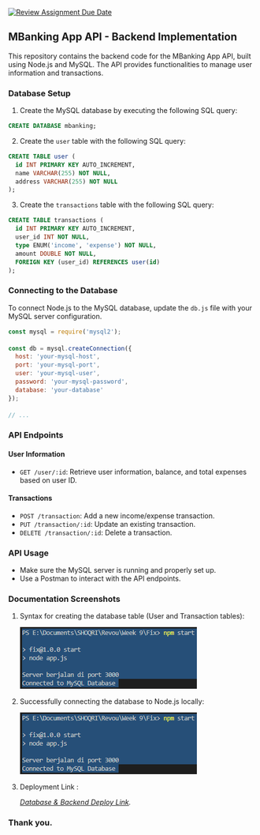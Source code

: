 [![Review Assignment Due Date](https://classroom.github.com/assets/deadline-readme-button-24ddc0f5d75046c5622901739e7c5dd533143b0c8e959d652212380cedb1ea36.svg)](https://classroom.github.com/a/Z42oEjTh)

## MBanking App API - Backend Implementation

This repository contains the backend code for the MBanking App API, built using Node.js and MySQL. The API provides functionalities to manage user information and transactions.

### Database Setup

1. Create the MySQL database by executing the following SQL query:

```sql
CREATE DATABASE mbanking;
```

2. Create the `user` table with the following SQL query:

```sql
CREATE TABLE user (
  id INT PRIMARY KEY AUTO_INCREMENT,
  name VARCHAR(255) NOT NULL,
  address VARCHAR(255) NOT NULL
);
```

3. Create the `transactions` table with the following SQL query:

```sql
CREATE TABLE transactions (
  id INT PRIMARY KEY AUTO_INCREMENT,
  user_id INT NOT NULL,
  type ENUM('income', 'expense') NOT NULL,
  amount DOUBLE NOT NULL,
  FOREIGN KEY (user_id) REFERENCES user(id)
);
```

### Connecting to the Database

To connect Node.js to the MySQL database, update the `db.js` file with your MySQL server configuration.

```javascript
const mysql = require('mysql2');

const db = mysql.createConnection({
  host: 'your-mysql-host',
  port: 'your-mysql-port',
  user: 'your-mysql-user',
  password: 'your-mysql-password',
  database: 'your-database'
});

// ...
```

### API Endpoints

#### User Information

- `GET /user/:id`: Retrieve user information, balance, and total expenses based on user ID.

#### Transactions

- `POST /transaction`: Add a new income/expense transaction.
- `PUT /transaction/:id`: Update an existing transaction.
- `DELETE /transaction/:id`: Delete a transaction.

### API Usage

- Make sure the MySQL server is running and properly set up.
- Use a Postman to interact with the API endpoints.

### Documentation Screenshots

1. Syntax for creating the database table (User and Transaction tables):

   ![Table](pic/server.png)

2. Successfully connecting the database to Node.js locally:

   ![Server Connect](pic/server.png)

3. Deployment Link :

   _[Database & Backend Deploy Link](https://week-9-shoqrizidan-production.up.railway.app/)._

### Thank you.
